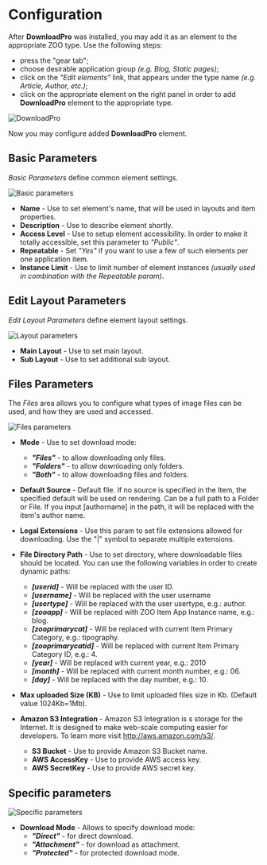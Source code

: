 # Configuration

After **DownloadPro** was installed, you may add it as an element to the appropriate ZOO type. Use the following steps: 
- press the "gear tab";
- choose desirable application group *(e.g. Blog, Static pages)*;
- click on the *"Edit elements"* link, that appears under the type name *(e.g. Article, Author, etc.)*;
- click on the appropriate element on the right panel in order to add **DownloadPro** element to the appropriate type.

![DownloadPro](/images/dnloadpro_element.png)

Now you may configure added **DownloadPro** element.

## Basic Parameters

*Basic Parameters* define common element settings.

![Basic parameters](/images/params_basic.png)

- **Name** - Use to set element's name, that will be used in layouts and item properties.
- **Description** - Use to describe element shortly.
- **Access Level** - Use to setup element accessibility. In order to make it totally accessible, set this parameter to *"Public"*.
- **Repeatable** - Set *"Yes"* if you want to use a few of such elements per one application item.
- **Instance Limit** - Use to limit number of element instances *(usually used in combination with the Repeatable param)*.

## Edit Layout Parameters

*Edit Layout Parameters* define element layout settings.

![Layout parameters](/images/params_edit_layout.png)

- **Main Layout** - Use to set main layout.
- **Sub Layout**  - Use to set additional sub layout.

## Files Parameters

The *Files* area allows you to configure what types of image files can be used, and how they are used and accessed.

![Files parameters](/images/params_files.png)

- **Mode** - Use to set download mode:
	- ***"Files"*** - to allow downloading only files.
	- ***"Folders"*** - to allow downloading only folders.
	- ***"Both"*** - to allow downloading files and folders.

- **Default Source** - Default file. If no source is specified in the Item, the specified default will be used on rendering. Can be a full path to a Folder or File. If you input [authorname] in the path, it will be replaced with the item's author name.

- **Legal Extensions** - Use this param to set file extensions allowed for downloading. Use the "|" symbol to separate multiple extensions.

- **File Directory Path** - Use to set directory, where downloadable files should be located. You can use the following variables in order to create dynamic paths:

	- ***[userid]*** - Will be replaced with the user ID.
	- ***[username]*** - Will be replaced with the user username
	- ***[usertype]*** - Will be replaced with the user usertype, e.g.: author.
	- ***[zooapp]*** - Will be replaced with ZOO Item App Instance name, e.g.: blog.
	- ***[zooprimarycat]*** - Will be replaced with current Item Primary Category, e.g.: tipography.
	- ***[zooprimarycatid]*** - Will be replaced with current Item Primary Category ID, e.g.: 4.
	- ***[year]*** - Will be replaced with current year, e.g.: 2010
	- ***[month]*** - Will be replaced with current month number, e.g.: 06.
	- ***[day]*** - Will be replaced with the day number, e.g.: 10.

- **Max uploaded Size (KB)** - Use to limit uploaded files size in Kb. (Default value 1024Kb=1Mb).

- **Amazon S3 Integration** - Amazon S3 Integration is s storage for the Internet. It is designed to make web-scale computing easier for developers. To learn more visit http://aws.amazon.com/s3/. 

	- **S3 Bucket** - Use to provide Amazon S3 Bucket name.
	- **AWS AccessKey** - Use to provide AWS access key.
	- **AWS SecretKey** - Use to provide AWS secret key.

## Specific parameters

![Specific parameters](/images/specific_params.png)

- **Download Mode** - Allows to specify download mode:
	- ***"Direct"*** - for direct download.
	- ***"Attachment"*** - for download as attachment.
	- ***"Protected"*** - for protected download mode.
